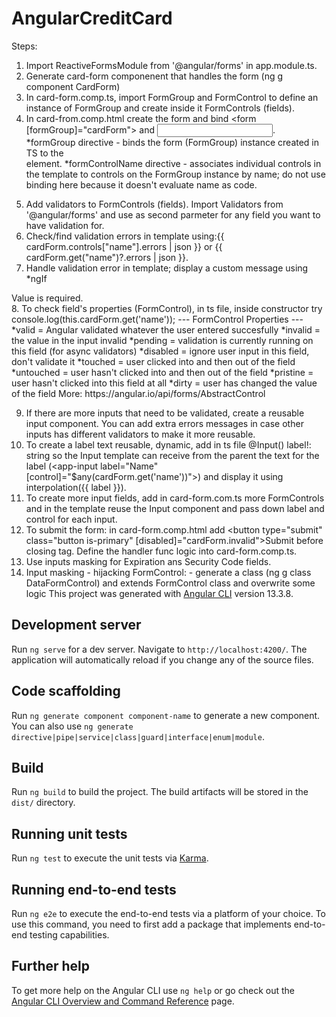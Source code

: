 # AngularCreditCard

Steps:

1. Import ReactiveFormsModule from '@angular/forms' in app.module.ts.
2. Generate card-form componenent that handles the form (ng g component CardForm)
3. In card-form.comp.ts, import FormGroup and FormControl to define an instance of FormGroup and create inside it FormControls (fields).
4. In card-from.comp.html create the form and bind <form [formGroup]="cardForm"> and <input formControlName="name" />.
   *formGroup directive - binds the form (FormGroup) instance created in TS to the <form> element.
   *formControlName directive - associates individual controls in the template to controls on the FormGroup instance by name; do not use binding here because it doesn't evaluate name as code.
5. Add validators to FormControls (fields). Import Validators from '@angular/forms' and use as second parmeter for any field you want to have validation for.
6. Check/find validation errors in template using:{{ cardForm.controls["name"].errors | json }} or {{ cardForm.get("name")?.errors | json }}.
7. Handle validation error in template; display a custom message using \*ngIf
<div *ngIf="cardForm.controls['name'].errors['required'] && cardForm.controls['name'].dirty &&
      cardForm.controls['name'].touched">Value is required.</div>
8. To check field's properties (FormControl), in ts file, inside constructor try console.log(this.cardForm.get('name'));
   --- FormControl Properties ---
   *valid = Angular validated whatever the user entered succesfully
   *invalid = the value in the input invalid
   *pending = validation is currently running on this field (for async validators)
   *disabled = ignore user input in this field, don't validate it
   *touched = user clicked into and then out of the field
   *untouched = user hasn't clicked into and then out of the field
   *pristine = user hasn't clicked into this field at all
   *dirty = user has changed the value of the field
   More: https://angular.io/api/forms/AbstractControl

9. If there are more inputs that need to be validated, create a reusable input component. You can add extra errors messages in case other inputs has different validators to make it more reusable.
10. To create a label text reusable, dynamic, add in ts file @Input() label!: string so the Input template can receive from the parent the text for the label (<app-input label="Name" [control]="$any(cardForm.get('name'))"></app-input>) and display it using interpolation(<label class="label">{{ label }}</label>).
11. To create more input fields, add in card-form.com.ts more FormControls and in the template reuse the Input component and pass down label and control for each input.
12. To submit the form: in card-form.comp.html add <button type="submit" class="button is-primary" [disabled]="cardForm.invalid">Submit</button> before closing </form> tag. Define the handler func logic into card-form.comp.ts.
13. Use inputs masking for Expiration ans Security Code fields.
14. Input masking - hijacking FormControl: - generate a class (ng g class DataFormControl) and extends FormControl class and overwrite some logic
    This project was generated with [Angular CLI](https://github.com/angular/angular-cli) version 13.3.8.

## Development server

Run `ng serve` for a dev server. Navigate to `http://localhost:4200/`. The application will automatically reload if you change any of the source files.

## Code scaffolding

Run `ng generate component component-name` to generate a new component. You can also use `ng generate directive|pipe|service|class|guard|interface|enum|module`.

## Build

Run `ng build` to build the project. The build artifacts will be stored in the `dist/` directory.

## Running unit tests

Run `ng test` to execute the unit tests via [Karma](https://karma-runner.github.io).

## Running end-to-end tests

Run `ng e2e` to execute the end-to-end tests via a platform of your choice. To use this command, you need to first add a package that implements end-to-end testing capabilities.

## Further help

To get more help on the Angular CLI use `ng help` or go check out the [Angular CLI Overview and Command Reference](https://angular.io/cli) page.
